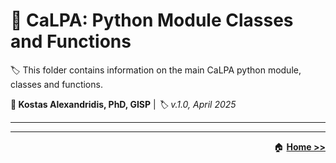 # :open_file_folder: CaLPA: Python Module Classes and Functions

:label: This folder contains information on the main CaLPA python module, classes and functions.

**:bust_in_silhouette: Kostas Alexandridis, PhD, GISP** | *:label: v.1.0, April 2025*

----


----

<div align="right">

:house: [**Home >>**](../)

</div>